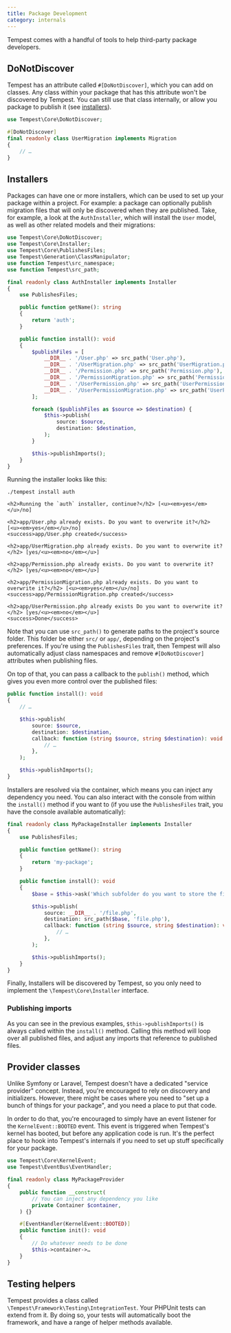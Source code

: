 ```yaml
---
title: Package Development
category: internals
---
```


Tempest comes with a handful of tools to help third-party package developers.

## DoNotDiscover

Tempest has an attribute called `#[DoNotDiscover]`, which you can add on classes. Any class within your package that has this attribute won't be discovered by Tempest. You can still use that class internally, or allow you package to publish it (see [installers](#installers)).

```php
use Tempest\Core\DoNotDiscover;

#[DoNotDiscover]
final readonly class UserMigration implements Migration
{
    // …
}
```

## Installers

Packages can have one or more installers, which can be used to set up your package within a project. For example: a package can optionally publish migration files that will only be discovered when they are published. Take, for example, a look at the `AuthInstaller`, which will install the `User` model, as well as other related models and their migrations:

```php
use Tempest\Core\DoNotDiscover;
use Tempest\Core\Installer;
use Tempest\Core\PublishesFiles;
use Tempest\Generation\ClassManipulator;
use function Tempest\src_namespace;
use function Tempest\src_path;

final readonly class AuthInstaller implements Installer
{
    use PublishesFiles;

    public function getName(): string
    {
        return 'auth';
    }

    public function install(): void
    {
        $publishFiles = [
            __DIR__ . '/User.php' => src_path('User.php'),
            __DIR__ . '/UserMigration.php' => src_path('UserMigration.php'),
            __DIR__ . '/Permission.php' => src_path('Permission.php'),
            __DIR__ . '/PermissionMigration.php' => src_path('PermissionMigration.php'),
            __DIR__ . '/UserPermission.php' => src_path('UserPermission.php'),
            __DIR__ . '/UserPermissionMigration.php' => src_path('UserPermissionMigration.php'),
        ];

        foreach ($publishFiles as $source => $destination) {
            $this->publish(
                source: $source,
                destination: $destination,
            );
        }

        $this->publishImports();
    }
}
```

Running the installer looks like this:

```console
./tempest install auth

<h2>Running the `auth` installer, continue?</h2> [<u><em>yes</em></u>/no]

<h2>app/User.php already exists. Do you want to overwrite it?</h2> [<u><em>yes</em></u>/no]
<success>app/User.php created</success>

<h2>app/UserMigration.php already exists. Do you want to overwrite it?</h2> [yes/<u><em>no</em></u>]

<h2>app/Permission.php already exists. Do you want to overwrite it?</h2> [yes/<u><em>no</em></u>]

<h2>app/PermissionMigration.php already exists. Do you want to overwrite it?</h2> [<u><em>yes</em></u>/no]
<success>app/PermissionMigration.php created</success>

<h2>app/UserPermission.php already exists Do you want to overwrite it?</h2> [yes/<u><em>no</em></u>]
<success>Done</success>
```

Note that you can use `src_path()` to generate paths to the project's source folder. This folder be either `src/` or `app/`, depending on the project's preferences. If you're using the `PublishesFiles` trait, then Tempest will also automatically adjust class namespaces and remove `#[DoNotDiscover]` attributes when publishing files.

On top of that, you can pass a callback to the `publish()` method, which gives you even more control over the published files:

```php
public function install(): void
{
    // …

    $this->publish(
        source: $source,
        destination: $destination,
        callback: function (string $source, string $destination): void {
            // …
        },
    );

    $this->publishImports();
}
```

Installers are resolved via the container, which means you can inject any dependency you need. You can also interact with the console from within the `install()` method if you want to (if you use the `PublishesFiles` trait, you have the console available automatically):

```php
final readonly class MyPackageInstaller implements Installer
{
    use PublishesFiles;

    public function getName(): string
    {
        return 'my-package';
    }

    public function install(): void
    {
        $base = $this->ask('Which subfolder do you want to store the files in?');

        $this->publish(
            source: __DIR__ . '/file.php',
            destination: src_path($base, 'file.php'),
            callback: function (string $source, string $destination): void {
                // …
            },
        );

        $this->publishImports();
    }
}
```

Finally, Installers will be discovered by Tempest, so you only need to implement the `\Tempest\Core\Installer` interface.

### Publishing imports

As you can see in the previous examples, `$this->publishImports()` is always called within the `install()` method. Calling this method will loop over all published files, and adjust any imports that reference to published files.

## Provider classes

Unlike Symfony or Laravel, Tempest doesn't have a dedicated "service provider" concept. Instead, you're encouraged to rely on discovery and initializers. However, there might be cases where you need to "set up a bunch of things for your package", and you need a place to put that code.

In order to do that, you're encouraged to simply have an event listener for the `KernelEvent::BOOTED` event. This event is triggered when Tempest's kernel has booted, but before any application code is run. It's the perfect place to hook into Tempest's internals if you need to set up stuff specifically for your package.

```php
use Tempest\Core\KernelEvent;
use Tempest\EventBus\EventHandler;

final readonly class MyPackageProvider
{
    public function __construct(
        // You can inject any dependency you like
        private Container $container,
    ) {}

    #[EventHandler(KernelEvent::BOOTED)]
    public function init(): void
    {
        // Do whatever needs to be done
        $this->container->…
    }
}
```

## Testing helpers

Tempest provides a class called `\Tempest\Framework\Testing\IntegrationTest`. Your PHPUnit tests can extend from it. By doing so, your tests will automatically boot the framework, and have a range of helper methods available.
